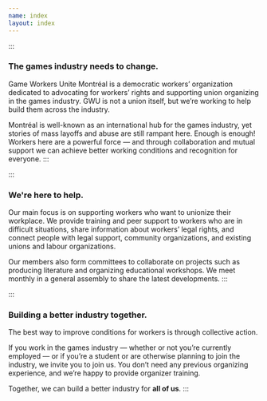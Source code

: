 ```yaml
---
name: index
layout: index
---
```


::: <!--+ .block .left -->

### The games industry needs to change.

Game Workers Unite Montréal is a democratic workers’ organization dedicated to advocating for workers’ rights and supporting union organizing in the games industry. GWU is not a union itself, but we’re working to help build them across the industry.

Montréal is well-known as an international hub for the games industry, yet stories of mass layoffs and abuse are still rampant here. Enough is enough! Workers here are a powerful force — and through collaboration and mutual support we can achieve better working conditions and recognition for everyone.
:::

::: <!--+ .block .right -->

### We're here to help.

Our main focus is on supporting workers who want to unionize their workplace. We provide training and peer support to workers who are in difficult situations, share information about workers’ legal rights, and connect people with legal support, community organizations, and existing unions and labour organizations.

Our members also form committees to collaborate on projects such as producing literature and organizing educational workshops. We meet monthly in a general assembly to share the latest developments.
:::

::: <!--+ .block .left -->

### Building a better industry together.

The best way to improve conditions for workers is through collective action.

If you work in the games industry — whether or not you’re currently employed — or if you’re a student or are otherwise planning to join the industry, we invite you to join us. You don’t need any previous organizing experience, and we’re happy to provide organizer training.

Together, we can build a better industry for **all of us**.
:::
